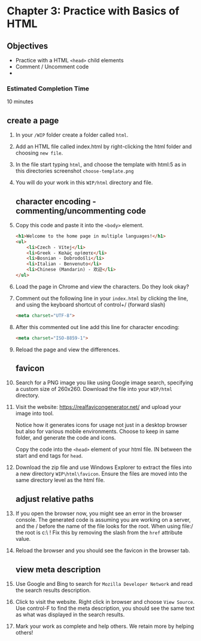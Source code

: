 # Chapter 3: Practice with Basics of HTML 

## Objectives
* Practice with a HTML `<head>` child elements
* Comment / Uncomment code
* 

### Estimated Completion Time 
10 minutes

## create a page

1. In your `/WIP` folder create a folder called `html`.

1. Add an HTML file called index.html by right-clicking the html folder and choosing `new file`.

1. In the file start typing `html`, and choose the template with html:5 as in this directories screenshot `choose-template.png`

1. You will do your work in this `WIP/html` directory and file.

    ## character encoding - commenting/uncommenting code
1. Copy this code and paste it into the `<body>` element.
    ```html
    <h1>Welcome to the home page in multiple languages!</h1>
    <ul>
        <li>Czech - Vítej</li> 
        <li>Greek - Καλώς ορίσατε</li>
        <li>Bosnian - Dobrodošli</li>
        <li>Italian - Benvenuto</li>
        <li>Chinese (Mandarin) - 欢迎</li>
    </ul>
    ```

1. Load the page in Chrome and view the characters. Do they look okay?

1. Comment out the following line in your `index.html` by clicking the line, and using the keyboard shortcut of control+/  (forward slash)
    ```html
    <meta charset="UTF-8">
    ```

1. After this commented out line add this line for character encoding:
    ```html
    <meta charset="ISO-8859-1">
    ```

1. Reload the page and view the differences.

    ## favicon
1. Search for a PNG image you like using Google image search, specifying a custom size of 260x260. Download the file into your `WIP/html` directory.

1. Visit the website: https://realfavicongenerator.net/ and upload your image into tool. 

    Notice how it generates icons for usage not just in a desktop browser but also for various mobile environments. Choose to keep in same folder, and generate the code and icons.

    Copy the code into the `<head>` element of your html file. IN between the start and end tags for `head`.

1. Download the zip file and use Windows Explorer to extract the files into a new directory `WIP\html\favicon`. Ensure the files are moved into the same directory level as the html file.

    ## adjust relative paths

1. If you open the browser now, you might see an error in the browser console. The generated code is assuming you are working on a server, and the / before the name of the file looks for the root. When using file:/ the root is c:\ !  Fix this by removing the slash from the `href` attribute value.

1. Reload the browser and you should see the favicon in the browser tab.

    ## view meta description

1. Use Google and Bing to search for `Mozilla Developer Network` and read the search results description.

1. Click to visit the website. Right click in browser and choose `View Source`.  Use control-F to find the meta description, you should see the same text as what was displayed in the search results. 

1. Mark your work as complete and help others. We retain more by helping others!